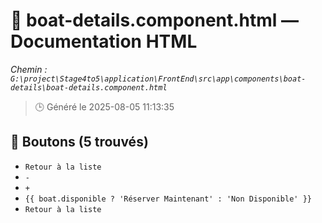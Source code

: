 # 📄 boat-details.component.html — Documentation HTML
*Chemin : `G:\project\Stage4to5\application\FrontEnd\src\app\components\boat-details\boat-details.component.html`*

> 🕒 Généré le 2025-08-05 11:13:35

## 🔘 Boutons (5 trouvés)
- `Retour à la liste`
- `-`
- `+`
- `{{ boat.disponible ? 'Réserver Maintenant' : 'Non Disponible' }}`
- `Retour à la liste`
